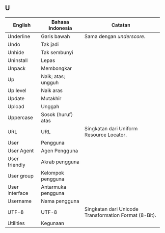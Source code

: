 ## U

| English			| Bahasa Indonesia		| Catatan		|
|-------------------|-----------------------|---------------|
| Underline 		| Garis bawah 			| Sama dengan *underscore*. |
| Undo 				| Tak jadi 				| |
| Unhide 			| Tak sembunyi 			| |
| Uninstall 		| Lepas 				| |
| Unpack 			| Membongkar 			| |
| Up 				| Naik; atas; ungguh 	| |
| Up level 			| Naik aras 			| |
| Update 			| Mutakhir 				| |
| Upload 			| Unggah 				| |
| Uppercase 		| Sosok (huruf) atas 	| |
| URL 				| URL 					| Singkatan dari Uniform Resource Locator. |
| User 				| Pengguna 				| |
| User Agent 		| Agen Pengguna 		| |
| User friendly 	| Akrab pengguna 		| |
| User group 		| Kelompok pengguna 	| |
| User interface 	| Antarmuka pengguna 	| |
| Username 			| Nama pengguna 		| |
| UTF-8 			| UTF-8 				| Singkatan dari Unicode Transformation Format (8-Bit). |
| Utilities 		| Kegunaan 				| |
